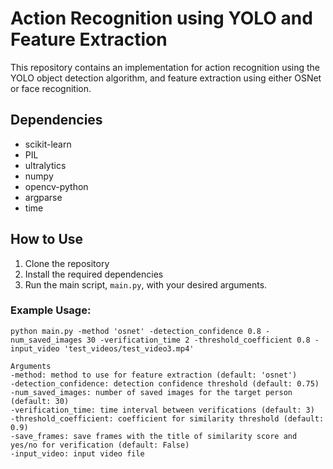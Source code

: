 # Action Recognition using YOLO and Feature Extraction

This repository contains an implementation for action recognition using the YOLO object detection algorithm, and feature extraction using either OSNet or face recognition.

## Dependencies
- scikit-learn
- PIL
- ultralytics
- numpy
- opencv-python
- argparse
- time

## How to Use
1. Clone the repository
2. Install the required dependencies
3. Run the main script, `main.py`, with your desired arguments.

### Example Usage:
```shell
python main.py -method 'osnet' -detection_confidence 0.8 -num_saved_images 30 -verification_time 2 -threshold_coefficient 0.8 -input_video 'test_videos/test_video3.mp4' 

Arguments
-method: method to use for feature extraction (default: 'osnet')
-detection_confidence: detection confidence threshold (default: 0.75)
-num_saved_images: number of saved images for the target person (default: 30)
-verification_time: time interval between verifications (default: 3)
-threshold_coefficient: coefficient for similarity threshold (default: 0.9)
-save_frames: save frames with the title of similarity score and yes/no for verification (default: False)
-input_video: input video file
